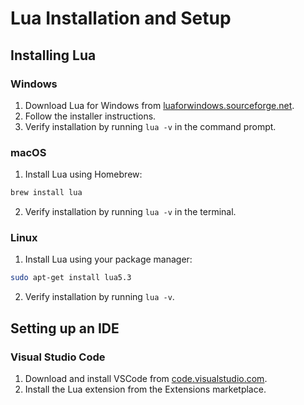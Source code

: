 # Lua Installation and Setup

## Installing Lua

### Windows

1. Download Lua for Windows from [luaforwindows.sourceforge.net](https://luaforwindows.sourceforge.net/).
2. Follow the installer instructions.
3. Verify installation by running `lua -v` in the command prompt.

### macOS

1. Install Lua using Homebrew:
```bash
brew install lua
```
2. Verify installation by running `lua -v` in the terminal.

### Linux

1. Install Lua using your package manager:
```bash
sudo apt-get install lua5.3
```
2. Verify installation by running `lua -v`.

## Setting up an IDE

### Visual Studio Code

1. Download and install VSCode from [code.visualstudio.com](https://code.visualstudio.com/).
2. Install the Lua extension from the Extensions marketplace.

